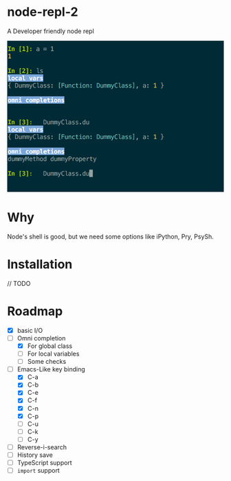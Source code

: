 # node-repl-2

A Developer friendly node repl

![](https://github.com/acro5piano/node-repl-2/blob/master/screenshot.png)

# Why

Node's shell is good, but we need some options like iPython, Pry, PsySh.

# Installation

// TODO

# Roadmap

- [x] basic I/O
- [ ] Omni completion
  - [x] For global class
  - [ ] For local variables
  - [ ] Some checks
- [ ] Emacs-Like key binding
  - [x] C-a
  - [x] C-b
  - [x] C-e
  - [x] C-f
  - [x] C-n
  - [x] C-p
  - [ ] C-u
  - [ ] C-k
  - [ ] C-y
- [ ] Reverse-i-search
- [ ] History save
- [ ] TypeScript support
- [ ] `import` support
